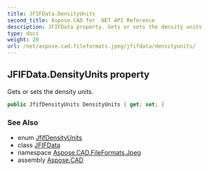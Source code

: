 ```yaml
---
title: JFIFData.DensityUnits
second_title: Aspose.CAD for .NET API Reference
description: JFIFData property. Gets or sets the density units
type: docs
weight: 20
url: /net/aspose.cad.fileformats.jpeg/jfifdata/densityunits/
---
```

## JFIFData.DensityUnits property

Gets or sets the density units.

```csharp
public JfifDensityUnits DensityUnits { get; set; }
```

### See Also

* enum [JfifDensityUnits](../../jfifdensityunits/)
* class [JFIFData](../)
* namespace [Aspose.CAD.FileFormats.Jpeg](../../jfifdata/)
* assembly [Aspose.CAD](../../../)


